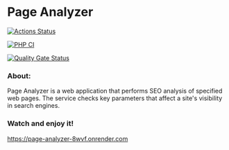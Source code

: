 # Page Analyzer

[![Actions Status](https://github.com/semyanskikh-im/php-project-9/actions/workflows/hexlet-check.yml/badge.svg)](https://github.com/semyanskikh-im/php-project-9/actions)

[![PHP CI](https://github.com/semyanskikh-im/php-project-9/actions/workflows/workflow.yml/badge.svg)](https://github.com/semyanskikh-im/php-project-9/actions/workflows/workflow.yml)

[![Quality Gate Status](https://sonarcloud.io/api/project_badges/measure?project=semyanskikh-im_php-project-9&metric=alert_status)](https://sonarcloud.io/summary/new_code?id=semyanskikh-im_php-project-9)

### About:
Page Analyzer is a web application that performs SEO analysis of specified web pages. The service checks key parameters that affect a site's visibility in search engines.

### Watch and enjoy it!
https://page-analyzer-8wvf.onrender.com


